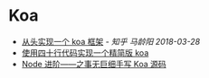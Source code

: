 # Koa

- [从头实现一个 koa 框架](https://zhuanlan.zhihu.com/p/35040744) - _知乎 马龄阳 2018-03-28_
- [使用四十行代码实现一个精简版 koa](https://mp.weixin.qq.com/s/CytK2J-OZPaVrbVLXSkBcg)
- [Node 进阶——之事无巨细手写 Koa 源码](https://mp.weixin.qq.com/s/Y9-Q4R3j0fHZf6WJBr0lwg)
